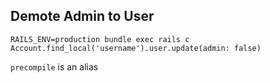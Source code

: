 ## Demote Admin to User

```
RAILS_ENV=production bundle exec rails c
Account.find_local('username').user.update(admin: false)
```

`precompile` is an alias
